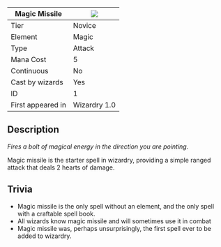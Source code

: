 | Magic Missile |![](https://github.com/Electroblob77/Wizardry/blob/1.12.2/src/main/resources/assets/ebwizardry/textures/spells/magic_missile.png)|
|---|---|
| Tier | Novice |
| Element | Magic |
| Type | Attack |
| Mana Cost | 5 |
| Continuous | No |
| Cast by wizards | Yes |
| ID | 1 |
| First appeared in | Wizardry 1.0 |
## Description
_Fires a bolt of magical energy in the direction you are pointing._

Magic missile is the starter spell in wizardry, providing a simple ranged attack that deals 2 hearts of damage.

## Trivia
- Magic missile is the only spell without an element, and the only spell with a craftable spell book.
- All wizards know magic missile and will sometimes use it in combat
- Magic missile was, perhaps unsurprisingly, the first spell ever to be added to wizardry.